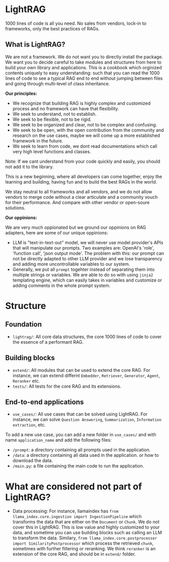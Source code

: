# LightRAG
1000 lines of code is all you need. No sales from vendors, lock-in to frameworks, only the best practices of RAGs. 

## What is LightRAG?
We are not a framework. We do not want you to directly install the package. We want you to decide careful to take modules and structures from
here to build your own library and applications. This is a cookbook which orginized contents uniquely to easy understanding: 
such that you can read the 1000 lines of code to see a typical RAG end to end without jumping between files and going through
multi-level of class inheritance.

**Our principles:**

- We recognize that building RAG is highly complex and customized process and no framework can have that flexibility. 
- We seek to understand, not to establish. 
- We seek to be flexible, not to be rigid.
- We seek to be organized and clear, not to be complex and confusing.
- We seek to be open, with the open contribution from the community and research on the use cases, maybe we will come up a more established framework in the future. 
- We seek to learn from code, we dont read documentations which call very high level functions and classes. 

Note: If we cant understand from your code quickly and easily, you should not add it to the library.

This is a new beginning, where all developers can come together, enjoy the learning and building, having fun and to build the best RAGs in the world.

We stay neutral to all frameworks and all vendors, and we do not allow vendors to merge code without a clear articulate and a community vouch for their performance. And compare with other vendor or open-soure solutions.

**Our oppinions:**

We are very much oppionated but we ground our oppinions on RAG adapters, here are some of our unique oppinions:
- LLM is "text-in-text-out" model, we will never use model provider's APIs that will manipulate our prompts. Two examples are: OpenAI's 'role', 'function call', 'json output mode'. The problem with this: our prompt can not be directly adapted to other LLM provider and we lose transparency and adding more uncontrollable variables to our system.
- Generally, we put all `prompt` togehter instead of separating them into multiple strings or variables. We are able to do so with using `jinja2` templating engine, which can easily takes in variables and customize or adding comments in the whole prompt system.
# Structure
## Foundation
- `lightrag/`: All core data structures, the core 1000 lines of code to cover the essence of a performant RAG.
## Building blocks
- `extend/`: All modules that can be used to extend the core RAG. For instance, we can extend differnt `Embedder`, `Retriever`, `Generator`, `Agent`, `Reranker` etc.
- `tests/`: All tests for the core RAG and its extensions.
## End-to-end applications
- `use_cases/`: All use cases that can be solved using LightRAG. For instance, we can solve `Question Answering`, `Summarization`, `Information extraction`, etc.

To add a new use case, you can add a new folder in `use_cases/` and with name `application_name` and add the following files:
- `/prompt`: a directory containing all prompts used in the application.
- `/data`: a directory containing all data used in the application. or how to download the data.
- `/main.py`: a file containing the main code to run the application.

# What are considered not part of LightRAG?
- Data processing: For instance, llamaindex has ```from llama_index.core.ingestion import IngestionPipeline``` which transforms the data that are either on the `Document` or `Chunk`. We do not cover this in LightRAG.
  This is low value and highly customized to your data, and sometime you can use building blocks such as calling an LLM to transform the data.
  Similary, `from llama_index.core.postprocessor import SimilarityPostprocessor` which process the retrieved `chunk`, sometimes with further filtering or reranking. We think `reranker` is an extension of the core RAG, and should be in `extend/` folder.

